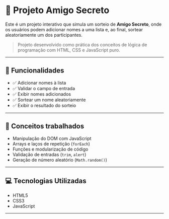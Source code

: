 # 🎁 Projeto Amigo Secreto

Este é um projeto interativo que simula um sorteio de **Amigo Secreto**, onde os usuários podem adicionar nomes a uma lista e, ao final, sortear aleatoriamente um dos participantes.

> Projeto desenvolvido como prática dos conceitos de lógica de programação com HTML, CSS e JavaScript puro.

---

## 🚀 Funcionalidades

- ✅ Adicionar nomes à lista
- ✅ Validar o campo de entrada
- ✅ Exibir nomes adicionados
- ✅ Sortear um nome aleatoriamente
- ✅ Exibir o resultado do sorteio

---

## 🧠 Conceitos trabalhados

- Manipulação do DOM com JavaScript
- Arrays e laços de repetição (`forEach`)
- Funções e modularização de código
- Validação de entradas (`trim`, `alert`)
- Geração de número aleatório (`Math.random()`)

---

## 💻 Tecnologias Utilizadas

- HTML5
- CSS3
- JavaScript 

---
